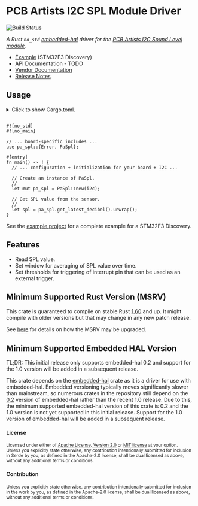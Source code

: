# PCB Artists I2C SPL Module Driver

![Build Status](https://github.com/engjay/pcb-artists-i2c-spl-module-driver-rust/actions/workflows/ci.yaml/badge.svg)
<!-- [![Latest Version]][crates.io] [![pa_spl msrv]][Rust 1.31] [![pa_spl msrv]][Rust 1.56] -->

*A Rust `no_std` [embedded-hal](https://github.com/rust-embedded/embedded-hal) driver for the
[PCB Artists I2C Sound Level module](https://pcbartists.com/product/i2c-decibel-sound-level-meter-module/).*

- [Example](https://github.com/EngJay/pa-spl/blob/main/examples/read-decibel-value/README.md) (STM32F3 Discovery)
- API Documentation - TODO
- [Vendor Documentation](docs/vendor/README.md)
- [Release Notes](https://github.com/EngJay/pcb-artists-i2c-spl-module-driver-rust/releases)

## Usage

<details>
<summary>
Click to show Cargo.toml.
<p></p>
</summary>

```toml
[dependencies]
pa-spl = 0.1
```

</details>

```rust,ignore
#![no_std]
#![no_main]

// ... board-specific includes ...
use pa_spl::{Error, PaSpl};

#[entry]
fn main() -> ! {
  // ... configuration + initialization for your board + I2C ...

  // Create an instance of PaSpl.
  //
  let mut pa_spl = PaSpl::new(i2c);

  // Get SPL value from the sensor.
  //
  let spl = pa_spl.get_latest_decibel().unwrap();
}
```

See the
[example project](https://github.com/EngJay/pa-spl/blob/main/examples/read-decibel-value/README.md)
for a complete example for a STM32F3 Discovery.

## Features

- Read SPL value.
- Set window for averaging of SPL value over time.
- Set thresholds for triggering of interrupt pin that can be used as an external
  trigger.

## Minimum Supported Rust Version (MSRV)

This crate is guaranteed to compile on stable Rust
[1.60](https://releases.rs/docs/1.60.0/) and up. It might compile with older
versions but that may change in any new patch release.

See [here](https://github.com/EngJay/pa-spl/tree/main/docs/msrv.md) for details
on how the MSRV may be upgraded.

## Minimum Supported Embedded HAL Version

TL;DR: This initial release only supports embedded-hal 0.2 and support for the
1.0 version will be added in a subsequent release.

This crate depends on the [embedded-hal](https://crates.io/crates/embedded-hal)
crate as it is a driver for use with embedded-hal. Embedded versioning typically
moves significantly slower than mainstream, so numerous crates in the repository
still depend on the [0.2](https://crates.io/crates/embedded-hal/0.2.7) version
of embedded-hal rather than the recent 1.0 release. Due to this, the minimum
supported embedded-hal version of this crate is 0.2 and the 1.0 version is not
yet supported in this initial release. Support for the 1.0 version of
embedded-hal will be added in a subsequent release.

#### License

<sup>
Licensed under either of <a href="https://github.com/EngJay/pa-spl/blob/main/LICENSE-APACHE">Apache License, Version
2.0</a> or <a href="https://github.com/EngJay/pa-spl/blob/main/LICENSE-MIT">MIT license</a> at your option.
</sup>
<br>
<sub>
Unless you explicitly state otherwise, any contribution intentionally submitted
for inclusion in Serde by you, as defined in the Apache-2.0 license, shall be
dual licensed as above, without any additional terms or conditions.
</sub>

#### Contribution

<sup>
Unless you explicitly state otherwise, any contribution intentionally submitted for inclusion in the work by you, as defined in the Apache-2.0 license, shall be dual licensed as above, without any additional terms or conditions.
</sup>

